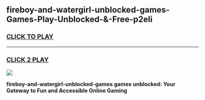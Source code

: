
## fireboy-and-watergirl-unblocked-games-Games-Play-Unblocked-&-Free-p2eli
<h3>
<a href="https://premium76.site?title=fireboy-and-watergirl-unblocked-games&ref=24A">CLICK TO PLAY</a></h3>
<hr>

<h3>
<a href="https://premium76.site?title=fireboy-and-watergirl-unblocked-games&ref=24A">CLICK 2 PLAY</a>
  
</h3>

<a href="https://premium76.site?title=fireboy-and-watergirl-unblocked-games&ref=24A"><img src="https://clearcache.store/games.png"></a>


**fireboy-and-watergirl-unblocked-games games unblocked: Your Gateway to Fun and Accessible Online Gaming**
